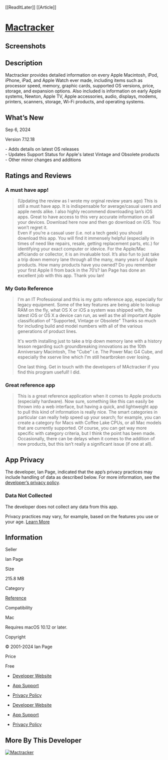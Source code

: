 [[ReadItLater]] [[Article]]

# [‎Mactracker](https://apps.apple.com/us/app/mactracker/id430255202?mt=12)

## Screenshots

## Description

Mactracker provides detailed information on every Apple Macintosh, iPod, iPhone, iPad, and Apple Watch ever made, including items such as processor speed, memory, graphic cards, supported OS versions, price, storage, and expansion options. Also included is information on early Apple systems, Newton, Apple TV, Apple accessories, audio, displays, modems, printers, scanners, storage, Wi-Fi products, and operating systems.

## What’s New

Sep 6, 2024

Version 7.12.18

\- Adds details on latest OS releases  
\- Updates Support Status for Apple's latest Vintage and Obsolete products  
\- Other minor changes and additions

## Ratings and Reviews

### A must have app!

> (Updating the review as I wrote my orginal review years ago) This is still a must have app. It is indispensable for average/casual users and apple nerds alike. I also highly recommend downloading Ian’s iOS apps. Great to have access to this very accurate information on all your devices. Download here now and then go download on iOS. You won’t regret it.  
> Even if you’re a casual user (i.e. not a tech geek) you should download this app. You will find it immensely helpful (especially in times of need like repairs, resale, getting replacement parts, etc.) for identifying your exact computer or idevice. For the Apple/Mac afficiando or collector, it is an invaluable tool. It’s also fun to just take a trip down memory lane through all the many, many years of Apple products. How many products have you owned? Do you remember your first Apple II from back in the 70’s? Ian Page has done an excellent job with this app. Thank you Ian!

### My Goto Reference

> I'm an IT Professional and this is my goto reference app, especially for legacy equipment. Some of the key features are being able to lookup RAM on the fly, what OS X or iOS a system was shipped with, the latest iOS or OS X a device can run, as well as the all important Apple classification of "Supported, Vintage or Obsolete" Thanks so much for including build and model numbers with all of the various generations of product lines.
> 
> It's worth installing just to take a trip down memory lane with a history lesson regarding such groundbreaking innovations as the 10th Anniversary Macintosh, The "Cube" i.e. The Power Mac G4 Cube, and especially the xserve line which I'm still heartbroken over losing.
> 
> One last thing. Get in touch with the developers of MActracker if you find this program usefull! I did.

### Great reference app

> This is a great reference application when it comes to Apple products (especially hardware). Now sure, something like this can easily be thrown into a web interface, but having a quick, and lightweight app to pull this kind of information is really nice. The smart categories in particular can really help speed up your search; for example, you can create a category for Macs with Coffee Lake CPUs, or all Mac models that are currently supported. Of course, you can get way more specific with category criteria, but I think the point has been made. Occasionally, there can be delays when it comes to the addition of new products, but this isn’t really a significant issue (if one at all).

## App Privacy

The developer, Ian Page, indicated that the app’s privacy practices may include handling of data as described below. For more information, see the [developer’s privacy policy](https://mactracker.ca/privacy.html).

### Data Not Collected

The developer does not collect any data from this app.

Privacy practices may vary, for example, based on the features you use or your age. [Learn More](https://apps.apple.com/story/id1538632801)

## Information

Seller

Ian Page

Size

215.8 MB

Category

[Reference](https://itunes.apple.com/us/genre/id6006)

Compatibility

Mac

Requires macOS 10.12 or later.

Copyright

© 2001-2024 Ian Page

Price

Free

-   [Developer Website](https://mactracker.ca/)
-   [App Support](https://mactracker.ca/faq.html)
-   [Privacy Policy](https://mactracker.ca/privacy.html)

-   [Developer Website](https://mactracker.ca/)
-   [App Support](https://mactracker.ca/faq.html)
-   [Privacy Policy](https://mactracker.ca/privacy.html)

## More By This Developer

  [![Mactracker](ReadItLater%20Inbox/assets/Mactracker.gif)](https://apps.apple.com/us/app/mactracker/id311421597)